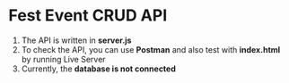 # Fest Event CRUD API

1. The API is written in **server.js**  
2. To check the API, you can use **Postman** and also test with **index.html** by running Live Server  
3. Currently, the **database is not connected**
